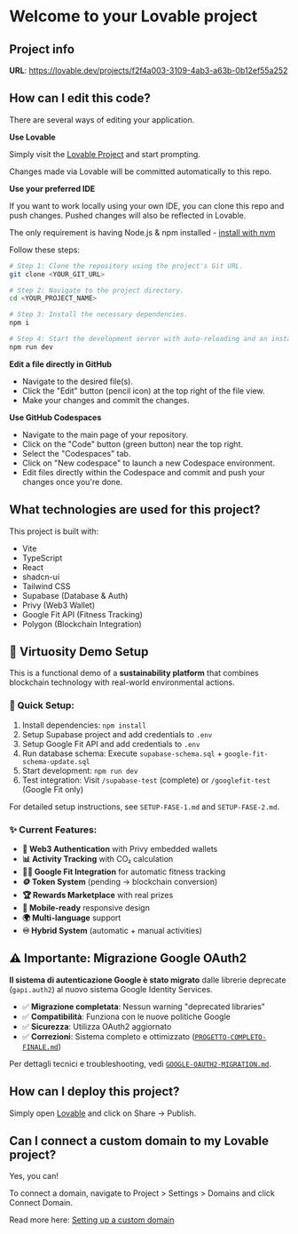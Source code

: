 # Welcome to your Lovable project

## Project info

**URL**: https://lovable.dev/projects/f2f4a003-3109-4ab3-a63b-0b12ef55a252

## How can I edit this code?

There are several ways of editing your application.

**Use Lovable**

Simply visit the [Lovable Project](https://lovable.dev/projects/f2f4a003-3109-4ab3-a63b-0b12ef55a252) and start prompting.

Changes made via Lovable will be committed automatically to this repo.

**Use your preferred IDE**

If you want to work locally using your own IDE, you can clone this repo and push changes. Pushed changes will also be reflected in Lovable.

The only requirement is having Node.js & npm installed - [install with nvm](https://github.com/nvm-sh/nvm#installing-and-updating)

Follow these steps:

```sh
# Step 1: Clone the repository using the project's Git URL.
git clone <YOUR_GIT_URL>

# Step 2: Navigate to the project directory.
cd <YOUR_PROJECT_NAME>

# Step 3: Install the necessary dependencies.
npm i

# Step 4: Start the development server with auto-reloading and an instant preview.
npm run dev
```

**Edit a file directly in GitHub**

- Navigate to the desired file(s).
- Click the "Edit" button (pencil icon) at the top right of the file view.
- Make your changes and commit the changes.

**Use GitHub Codespaces**

- Navigate to the main page of your repository.
- Click on the "Code" button (green button) near the top right.
- Select the "Codespaces" tab.
- Click on "New codespace" to launch a new Codespace environment.
- Edit files directly within the Codespace and commit and push your changes once you're done.

## What technologies are used for this project?

This project is built with:

- Vite
- TypeScript
- React
- shadcn-ui
- Tailwind CSS
- Supabase (Database & Auth)
- Privy (Web3 Wallet)
- Google Fit API (Fitness Tracking)
- Polygon (Blockchain Integration)

## 🚀 Virtuosity Demo Setup

This is a functional demo of a **sustainability platform** that combines blockchain technology with real-world environmental actions.

### 🔧 Quick Setup:
1. Install dependencies: `npm install`
2. Setup Supabase project and add credentials to `.env`
3. Setup Google Fit API and add credentials to `.env`
4. Run database schema: Execute `supabase-schema.sql` + `google-fit-schema-update.sql`
5. Start development: `npm run dev`
6. Test integration: Visit `/supabase-test` (complete) or `/googlefit-test` (Google Fit only)

For detailed setup instructions, see `SETUP-FASE-1.md` and `SETUP-FASE-2.md`.

### ✨ Current Features:
- **🔐 Web3 Authentication** with Privy embedded wallets
- **📊 Activity Tracking** with CO₂ calculation
- **🏃‍♂️ Google Fit Integration** for automatic fitness tracking
- **🪙 Token System** (pending → blockchain conversion)
- **🏆 Rewards Marketplace** with real prizes
- **📱 Mobile-ready** responsive design
- **🌍 Multi-language** support
- **♾️ Hybrid System** (automatic + manual activities)

## ⚠️ Importante: Migrazione Google OAuth2

**Il sistema di autenticazione Google è stato migrato** dalle librerie deprecate (`gapi.auth2`) al nuovo sistema Google Identity Services.

- ✅ **Migrazione completata**: Nessun warning "deprecated libraries"
- ✅ **Compatibilità**: Funziona con le nuove politiche Google
- ✅ **Sicurezza**: Utilizza OAuth2 aggiornato
- ✅ **Correzioni**: Sistema completo e ottimizzato ([`PROGETTO-COMPLETO-FINALE.md`](./PROGETTO-COMPLETO-FINALE.md))

Per dettagli tecnici e troubleshooting, vedi [`GOOGLE-OAUTH2-MIGRATION.md`](./GOOGLE-OAUTH2-MIGRATION.md).

## How can I deploy this project?

Simply open [Lovable](https://lovable.dev/projects/f2f4a003-3109-4ab3-a63b-0b12ef55a252) and click on Share -> Publish.

## Can I connect a custom domain to my Lovable project?

Yes, you can!

To connect a domain, navigate to Project > Settings > Domains and click Connect Domain.

Read more here: [Setting up a custom domain](https://docs.lovable.dev/tips-tricks/custom-domain#step-by-step-guide)
